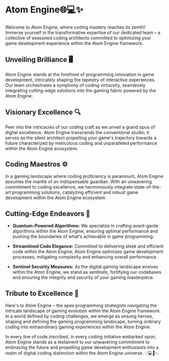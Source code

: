 # Atom Engine🌐💻✨

Welcome to Atom Engine, where coding mastery reaches its zenith! Immerse yourself in the transformative expertise of our dedicated team – a collective of seasoned coding architects committed to optimizing your game development experience within the Atom Engine framework.

## Unveiling Brilliance 🖥️

Atom Engine stands at the forefront of programming innovation in game development, intricately shaping the tapestry of interactive experiences. Our team orchestrates a symphony of coding virtuosity, seamlessly integrating cutting-edge solutions into the gaming fabric powered by the Atom Engine.

## Visionary Excellence 🔍

Peer into the intricacies of our coding craft as we unveil a grand opus of digital excellence. Atom Engine transcends the conventional studio; it serves as the silent architect propelling your game's trajectory towards a future characterized by meticulous coding and unparalleled performance within the Atom Engine ecosystem.

## Coding Maestros ⚙️

In a gaming landscape where coding proficiency is paramount, Atom Engine assumes the mantle of an indispensable guardian. With an unwavering commitment to coding excellence, we harmoniously integrate state-of-the-art programming solutions, catalyzing efficient and robust game development within the Atom Engine ecosystem.

## Cutting-Edge Endeavors 🚀

- **Quantum-Powered Algorithms:** We specialize in crafting avant-garde algorithms within the Atom Engine, ensuring optimal performance and pushing the boundaries of what's achievable in game programming.
  
- **Streamlined Code Elegance:** Committed to delivering sleek and efficient code within the Atom Engine, Atom Engine optimizes game development processes, mitigating complexity and enhancing overall performance.
  
- **Sentinel Security Measures:** As the digital gaming landscape evolves within the Atom Engine, we stand as sentinels, fortifying our codebases and ensuring the integrity and security of your gaming masterpiece.

## Tribute to Excellence 🎉

Here's to Atom Engine – the apex programming strategists navigating the intricate landscape of gaming evolution within the Atom Engine framework. In a world defined by coding challenges, we emerge as unsung heroes, shaping and defining the gaming programming landscape, turning ordinary coding into extraordinary gaming experiences within the Atom Engine.

In every line of code inscribed, in every coding initiative embarked upon, Atom Engine stands as a testament to our unwavering commitment to embracing the future and propelling game development enthusiasts into a realm of digital coding distinction within the Atom Engine universe. 💡💻🚀✨
